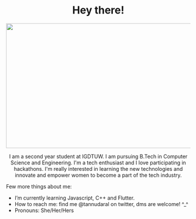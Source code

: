 <h1 align=center> Hey there! </h1>
<img src="https://user-images.githubusercontent.com/70472388/134407528-0a4aa1cb-6b5b-431c-941b-b24223856653.gif" width="1024" height="340"/>

<p align=center>I am a second year student at IGDTUW. I am pursuing B.Tech in Computer Science and Engineering. I'm a tech enthusiast and I love participating in hackathons. I'm really interested in learning the new technologies and innovate and empower women to become a part of the tech industry.</p>

Few more things about me: 

- I’m currently learning Javascript, C++ and Flutter.
- How to reach me: find me @tannudaral on twitter, dms are welcome! ^_^
- Pronouns: She/Her/Hers
